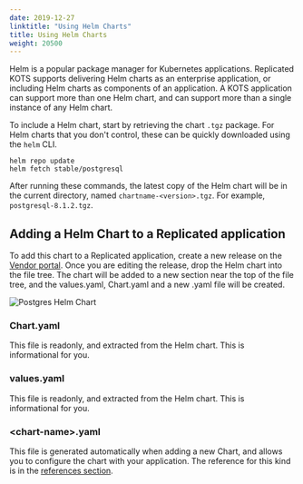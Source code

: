 ```yaml
---
date: 2019-12-27
linktitle: "Using Helm Charts"
title: Using Helm Charts
weight: 20500
---
```


Helm is a popular package manager for Kubernetes applications. Replicated KOTS supports delivering Helm charts as an enterprise application, or including Helm charts as components of an application. A KOTS application can support more than one Helm chart, and can support more than a single instance of any Helm chart.

To include a Helm chart, start by retrieving the chart `.tgz` package. For Helm charts that you don't control, these can be quickly downloaded using the `helm` CLI.

```shell
helm repo update
helm fetch stable/postgresql
```

After running these commands, the latest copy of the Helm chart will be in the current directory, named `chartname-<version>.tgz`. For example, `postgresql-8.1.2.tgz`.

## Adding a Helm Chart to a Replicated application

To add this chart to a Replicated application, create a new release on the [Vendor portal](https://vendor.replicated.com). Once you are editing the release, drop the Helm chart into the file tree. The chart will be added to a new section near the top of the file tree, and the values.yaml, Chart.yaml and a new <chart-name>.yaml file will be created.

![Postgres Helm Chart](/images/postgres-helm-chart.png)

### Chart.yaml
This file is readonly, and extracted from the Helm chart. This is informational for you.

### values.yaml
This file is readonly, and extracted from the Helm chart. This is informational for you.

### &lt;chart-name&gt;.yaml
This file is generated automatically when adding a new Chart, and allows you to configure the chart with your application. The reference for this kind is in the [references section](/v1beta1/helmchart).

